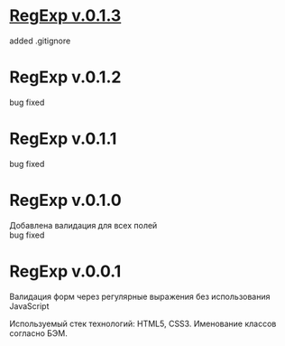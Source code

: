 # [RegExp v.0.1.3](https://regexp-88lhc84xp.now.sh)  

added .gitignore

# RegExp v.0.1.2 

bug fixed   

# RegExp v.0.1.1   

bug fixed

# RegExp v.0.1.0

Добавлена валидация для всех полей  
bug fixed

# RegExp v.0.0.1

Валидация форм через регулярные выражения без использования JavaScript  

Используемый стек технологий: HTML5, CSS3. Именование классов согласно БЭМ.
